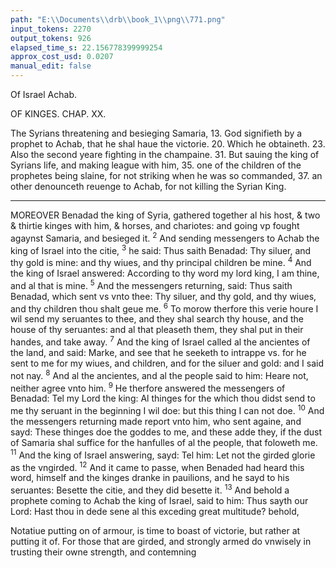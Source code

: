 ```yaml
---
path: "E:\\Documents\\drb\\book_1\\png\\771.png"
input_tokens: 2270
output_tokens: 926
elapsed_time_s: 22.156778399999254
approx_cost_usd: 0.0207
manual_edit: false
---
```

Of Israel Achab.

OF KINGES.
CHAP. XX.

The Syrians threatening and besieging Samaria, 13. God signifieth by a prophet to Achab, that he shal haue the victorie. 20. Which he obtaineth. 23. Also the second yeare fighting in the champaine. 31. But sauing the king of Syrians life, and making league with him, 35. one of the children of the prophetes being slaine, for not striking when he was so commanded, 37. an other denounceth reuenge to Achab, for not killing the Syrian King.

<hr>

MOREOVER Benadad the king of Syria, gathered together al his host, & two & thirtie kinges with him, & horses, and chariotes: and going vp fought agaynst Samaria, and besieged it. <sup>2</sup> And sending messengers to Achab the king of Israel into the citie, <sup>3</sup> he said: Thus saith Benadad: Thy siluer, and thy gold is mine: and thy wiues, and thy principal children be mine. <sup>4</sup> And the king of Israel answered: According to thy word my lord king, I am thine, and al that is mine. <sup>5</sup> And the messengers returning, said: Thus saith Benadad, which sent vs vnto thee: Thy siluer, and thy gold, and thy wiues, and thy children thou shalt geue me. <sup>6</sup> To morow therfore this verie houre I wil send my seruantes to thee, and they shal search thy house, and the house of thy seruantes: and al that pleaseth them, they shal put in their handes, and take away. <sup>7</sup> And the king of Israel called al the ancientes of the land, and said: Marke, and see that he seeketh to intrappe vs. for he sent to me for my wiues, and children, and for the siluer and gold: and I said not nay. <sup>8</sup> And al the ancientes, and al the people said to him: Heare not, neither agree vnto him. <sup>9</sup> He therfore answered the messengers of Benadad: Tel my Lord the king: Al thinges for the which thou didst send to me thy seruant in the beginning I wil doe: but this thing I can not doe. <sup>10</sup> And the messengers returning made report vnto him, who sent againe, and sayd: These thinges doe the goddes to me, and these adde they, if the dust of Samaria shal suffice for the hanfulles of al the people, that foloweth me. <sup>11</sup> And the king of Israel answering, sayd: Tel him: Let not the girded glorie as the vngirded. <sup>12</sup> And it came to passe, when Benaded had heard this word, himself and the kinges dranke in pauilions, and he sayd to his seruantes: Besette the citie, and they did besette it. <sup>13</sup> And behold a prophete coming to Achab the king of Israel, said to him: Thus sayth our Lord: Hast thou in dede sene al this exceding great multitude? behold,

<aside>Notatiue putting on of armour, is time to boast of victorie, but rather at putting it of. For those that are girded, and strongly armed do vnwisely in trusting their owne strength, and contemning</aside>

[^1]: Margin note: "Notatiue putting on of armour, is time to boast of victorie, but rather at putting it of. For those that are girded, and strongly armed do vnwisely in trusting their owne strength, and contemning"